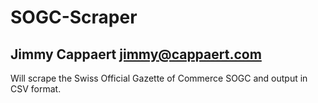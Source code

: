 # SOGC-Scraper
## Jimmy Cappaert <jimmy@cappaert.com>

Will scrape the Swiss Official Gazette of Commerce SOGC and output in CSV format.

